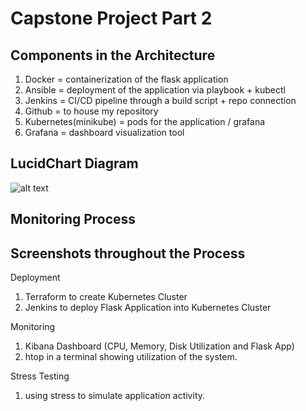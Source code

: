 # Capstone Project Part 2

## Components in the Architecture
1. Docker = containerization of the flask application
2. Ansible = deployment of the application via playbook + kubectl
3. Jenkins = CI/CD pipeline through a build script + repo connection
4. Github = to house my repository
5. Kubernetes(minikube) = pods for the application / grafana
6. Grafana = dashboard visualization tool

## LucidChart Diagram
![alt text](../screenshots/lucidchart.png)
## Monitoring Process

## Screenshots throughout the Process

Deployment
1. Terraform to create Kubernetes Cluster
2. Jenkins to deploy Flask Application into Kubernetes Cluster

Monitoring
1. Kibana Dashboard (CPU, Memory, Disk Utilization and Flask App)
2. htop in a terminal showing utilization of the system.

Stress Testing
1. using stress to simulate application activity.